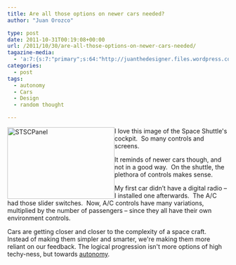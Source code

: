 ```yaml
---
title: Are all those options on newer cars needed?
author: "Juan Orozco" 

type: post
date: 2011-10-31T00:19:08+00:00
url: /2011/10/30/are-all-those-options-on-newer-cars-needed/
tagazine-media:
  - 'a:7:{s:7:"primary";s:64:"http://juanthedesigner.files.wordpress.com/2011/10/stscpanel.jpg";s:6:"images";a:2:{s:64:"http://juanthedesigner.files.wordpress.com/2011/10/stscpanel.jpg";a:6:{s:8:"file_url";s:64:"http://juanthedesigner.files.wordpress.com/2011/10/stscpanel.jpg";s:5:"width";s:3:"640";s:6:"height";s:3:"425";s:4:"type";s:5:"image";s:4:"area";s:6:"272000";s:9:"file_path";s:0:"";}s:70:"http://juanthedesigner.files.wordpress.com/2011/10/stscpanel_thumb.jpg";a:6:{s:8:"file_url";s:70:"http://juanthedesigner.files.wordpress.com/2011/10/stscpanel_thumb.jpg";s:5:"width";s:3:"244";s:6:"height";s:3:"163";s:4:"type";s:5:"image";s:4:"area";s:5:"39772";s:9:"file_path";s:0:"";}}s:6:"videos";a:0:{}s:11:"image_count";s:1:"2";s:6:"author";s:7:"8033531";s:7:"blog_id";s:8:"17975075";s:9:"mod_stamp";s:19:"2011-10-31 00:19:08";}'
categories:
  - post
tags:
  - autonomy
  - Cars
  - Design
  - random thought

---
```

[<img style="border-bottom:0;border-left:0;display:inline;margin-left:0;border-top:0;margin-right:0;border-right:0;" title="STSCPanel" border="0" alt="STSCPanel" align="left" src="http://juanthedesigner.files.wordpress.com/2011/10/stscpanel_thumb.jpg?resize=244%2C163" width="244" height="163" data-recalc-dims="1" />][1] I love this image of the Space Shuttle's cockpit.&#160; So many controls and screens. 

It reminds of newer cars though, and not in a good way.&#160; On the shuttle, the plethora of controls makes sense.&#160; 

My first car didn’t have a digital radio – I installed one afterwards.&#160; The A/C had those slider switches.&#160; Now, A/C controls have many variations, multiplied by the number of passengers – since they all have their own environment controls.

Cars are getting closer and closer to the complexity of a space craft. Instead of making them simpler and smarter, we're making them more reliant on our feedback. The logical progression isn't more options of high techy-ness, but towards [autonomy][2].

 [1]: http://juanthedesigner.files.wordpress.com/2011/10/stscpanel.jpg
 [2]: http://en.wikipedia.org/wiki/Google_driverless_car